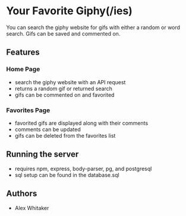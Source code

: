 # Your Favorite Giphy(/ies)

You can search the giphy website for gifs with either a random or word search. Gifs can be saved and commented on.

## Features
### Home Page
- search the giphy website with an API request
- returns a random gif or returned search
- gifs can be commented on and favorited

### Favorites Page
- favorited gifs are displayed along with their comments
- comments can be updated
- gifs can be deleted from the favorites list

## Running the server
- requires npm, express, body-parser, pg, and postgresql
- sql setup can be found in the database.sql

## Authors
- Alex Whitaker
